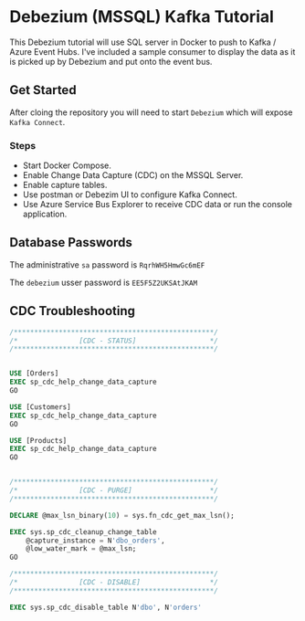 # Debezium (MSSQL) Kafka Tutorial
This Debezium tutorial will use SQL server in Docker to push to Kafka / Azure Event Hubs. I've included a sample consumer to display the data as it is picked up by Debezium and put onto the event bus.

## Get Started
After cloing the repository you will need to start `Debezium` which will expose `Kafka Connect`.

### Steps
* Start Docker Compose.
* Enable Change Data Capture (CDC) on the MSSQL Server.
* Enable capture tables.
* Use postman or Debezim UI to configure Kafka Connect.
* Use Azure Service Bus Explorer to receive CDC data or run the console application.

## Database Passwords
The administrative `sa` password is `RqrhWH5HmwGc6mEF`   

The `debezium` usser password is `EE5F5Z2UKSAtJKAM`   


## CDC Troubleshooting

```sql
/*************************************************/
/*               [CDC - STATUS]                  */
/*************************************************/


USE [Orders]
EXEC sp_cdc_help_change_data_capture
GO

USE [Customers]
EXEC sp_cdc_help_change_data_capture
GO

USE [Products]
EXEC sp_cdc_help_change_data_capture
GO


/*************************************************/
/*               [CDC - PURGE]                   */
/*************************************************/

DECLARE @max_lsn_binary(10) = sys.fn_cdc_get_max_lsn();

EXEC sys.sp_cdc_cleanup_change_table
    @capture_instance = N'dbo_orders',
    @low_water_mark = @max_lsn;
GO

/*************************************************/
/*               [CDC - DISABLE]                 */
/*************************************************/

EXEC sys.sp_cdc_disable_table N'dbo', N'orders'

```